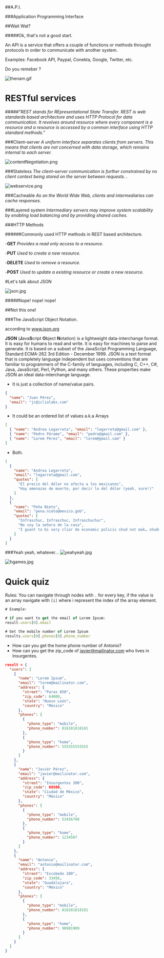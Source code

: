 ##A.P.I.

###Application Programming Interface

##Wait Wat?

#####Ok, that's not a good start.

An API is a service that offers a couple of functions or methods throught protocols in order to communicate with another system.


Examples: Facebook API, Paypal, Conekta, Google, Twitter, etc.

Do you remeber <SOAP>?

![thenam.gif](https://github.com/zenbakiak/rails_api_guide/blob/master/images/thenam.gif)


# RESTful services

#####_"REST stands for REpresentational State Transfer. REST is web standards based architecture and uses HTTP Protocol for data communication. It revolves around resource where every component is a resource and a resource is accessed by a common interface using HTTP standard methods."_

###Client–server
_A uniform interface separates clients from servers. This means that clients are not concerned with data storage, which remains internal to each server._

![contentNegotiation.png](https://github.com/zenbakiak/rails_api_guide/blob/master/images/contentNegotiation.png)

###Stateless
_The client–server communication is further constrained by no client context being stored on the server between requests.   ._

![webservice.png](https://github.com/zenbakiak/rails_api_guide/blob/master/images/webservice.png)

###Cacheable
_As on the World Wide Web, clients and intermediaries can cache responses._

###Layered system
_Intermediary servers may improve system scalability by enabling load balancing and by providing shared caches._

###HTTP Methods

######Commonly used HTTP methods in REST based architecture.

-__GET__ _Provides a read only access to a resource._

-__PUT__ _Used to create a new resource._

-__DELETE__ _Used to remove a resource._

-__POST__ _Used to update a existing resource or create a new resource._


#Let's talk about JSON

![json.jpg](https://github.com/zenbakiak/rails_api_guide/blob/master/images/json.jpg)

#####Nope! nope! nope!

##Not this one!

###The JavaScript Object Notation.

according to www.json.org

__JSON__ (**J**ava**S**cript **O**bject **N**otation) is a lightweight data-interchange format. It is easy for humans to read and write. It is easy for machines to parse and generate. It is based on a subset of the JavaScript Programming Language, Standard ECMA-262 3rd Edition - December 1999. JSON is a text format that is completely language independent but uses conventions that are familiar to programmers of the C-family of languages, including C, C++, C#, Java, JavaScript, Perl, Python, and many others. These properties make JSON an ideal data-interchange language.

- It is just a collection of name/value pairs.

```json
{
  "name": "Juan Pérez",
  "email": "jc@iclialabs.com"
}
```

- It could be an ordered list of values a.k.a Arrays

```json
[
  { "name": "Andrea Legarreta", "email": "legarreta@gmail.com" },
  { "name": "Pedro Páramo", "email": "pedro@gmail.com" },
  { "name": "Lorem Pérez", "email": "lorem@gmail.com" }
]
```

- Both.

```json
[
  {
    "name": "Andrea Legarreta",
    "email": "legarreta@gmail.com",
    "quotes": [
      "El precio del dólar no afecta a los mexicanos",
      "Hay amenazas de muerte, por decir lo del dólar (yeah, sure!)"
    ]
  },
  {
    "name": "Peña Nieto",
    "email": "pena.nieto@mexico.gob",
    "quotes": [
      "Infraschuc, Infraschuc, Infraschuchur",
      "No soy la señora de la casa",
      "I guant to bi very cliar de economic policis shud not mak… shudnot meikus forged"
    ]
  }
]
```


###Yeah yeah, whatever...
![yeahyeah.jpg](https://github.com/zenbakiak/rails_api_guide/blob/master/images/yeahyeah.jpg)

![hgames.jpg](https://github.com/zenbakiak/rails_api_guide/blob/master/images/hgames.jpg)

# Quick quiz

Rules: You can navigate through nodes with ```.``` for every key, if the value is an array navigate with ```[i]``` where i represent the index of the array element.


```js
# Example:

# if you want to get the email of Lorem Ipsum:
result.users[0].email

# Get the mobile number of Lorem Ipsum
results.users[0].phones[0].phone_number
```

- How can you get the home phone number of Antonio?
- How can you get the zip_code of javier@mailinator.com who lives in Insurgentes.

```json
result = {
  "users": [
    {
      "name": "Lorem Ipsum",
      "email": "lorem@mailinator.com",
      "address": {
        "street": "Paras 850",
        "zip_code": 64000,
        "state": "Nuevo León",
        "country": "México"
      },
      "phones": [
        {
          "phone_type": "mobile",
          "phone_number": 818181818181
        },
        {
          "phone_type": "home",
          "phone_number": 555555555555
        }
      ]
    },
    {
      "name": "Javiér Pérez",
      "email": "javier@mailinator.com",
      "address": {
        "street": "Insurgentes 300",
        "zip_code": 08500,
        "state": "Ciudad de México",
        "country": "México"
      },
      "phones": [
        {
          "phone_type": "mobile",
          "phone_number": 53456798
        },
        {
          "phone_type": "home",
          "phone_number": 1234567
        }
      ]
    },
    {
      "name": "Antonio",
      "email": "antonio@mailinator.com",
      "address": {
        "street": "Escobedo 200",
        "zip_code": 33456,
        "state": "Guadalajara",
        "country": "México"
      },
      "phones": [
        {
          "phone_type": "mobile",
          "phone_number": 818181818181
        },
        {
          "phone_type": "home",
          "phone_number": 90901909
        }
      ]
    }
  ]
}
```

